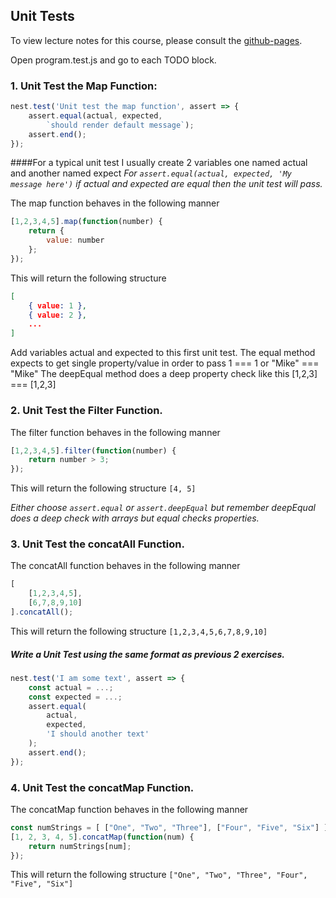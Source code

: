 ## Unit Tests

To view lecture notes for this course, please consult the
[github-pages](https://code-craftsmanship-saturdays.github.io/software-testing).

Open program.test.js and go to each TODO block.

### 1. Unit Test the Map Function:
```js
nest.test('Unit test the map function', assert => {
    assert.equal(actual, expected,
        `should render default message`);
    assert.end();
});
```

####For a typical unit test I usually create 2 variables one named actual and another named expect
*For `assert.equal(actual, expected, 'My message here')` if actual and expected are equal then the unit test will pass.*

The map function behaves in the following manner
```js
[1,2,3,4,5].map(function(number) {
    return {
        value: number
    };
});
```

This will return the following structure
```json
[
    { value: 1 },
    { value: 2 },
    ...
]
```

Add variables actual and expected to this first unit test.
The equal method expects to get single property/value in order to pass 1 === 1 or "Mike" === "Mike"
The deepEqual method does a deep property check like this [1,2,3] === [1,2,3]

### 2. Unit Test the Filter Function.

The filter function behaves in the following manner
```js
[1,2,3,4,5].filter(function(number) {
    return number > 3;
});
```

This will return the following structure
`[4, 5]`

*Either choose `assert.equal` or `assert.deepEqual` but remember deepEqual does a deep check with arrays but equal checks properties.*

### 3. Unit Test the concatAll Function.

The concatAll function behaves in the following manner
```js
[
    [1,2,3,4,5],
    [6,7,8,9,10]
].concatAll();
```

This will return the following structure
`[1,2,3,4,5,6,7,8,9,10]`

##### Write a Unit Test using the same format as previous 2 exercises.
```js
nest.test('I am some text', assert => {
    const actual = ...;
    const expected = ...;
    assert.equal(
        actual, 
        expected, 
        'I should another text'
    );
    assert.end();
});
```

### 4. Unit Test the concatMap Function.

The concatMap function behaves in the following manner
```js
const numStrings = [ ["One", "Two", "Three"], ["Four", "Five", "Six"] ];
[1, 2, 3, 4, 5].concatMap(function(num) {
    return numStrings[num];
});
```

This will return the following structure
`["One", "Two", "Three", "Four", "Five", "Six"]`